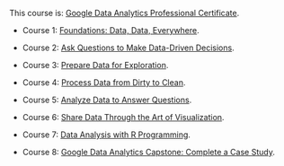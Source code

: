 This course is: [Google Data Analytics Professional Certificate](https://www.coursera.org/professional-certificates/google-data-analytics).

- Course 1: [Foundations: Data, Data, Everywhere](https://www.coursera.org/learn/foundations-data?specialization=google-data-analytics).

- Course 2: [Ask Questions to Make Data-Driven Decisions](https://www.coursera.org/learn/ask-questions-make-decisions?specialization=google-data-analytics).

- Course 3: [Prepare Data for Exploration](https://www.coursera.org/learn/data-preparation?specialization=google-data-analytics).

- Course 4: [Process Data from Dirty to Clean](https://www.coursera.org/learn/process-data?specialization=google-data-analytics).

- Course 5: [Analyze Data to Answer Questions](https://www.coursera.org/learn/analyze-data?specialization=google-data-analytics).

- Course 6: [Share Data Through the Art of Visualization](https://www.coursera.org/learn/visualize-data?specialization=google-data-analytics).

- Course 7: [Data Analysis with R Programming](https://www.coursera.org/learn/data-analysis-r?specialization=google-data-analytics).

- Course 8: [Google Data Analytics Capstone: Complete a Case Study](https://www.coursera.org/learn/google-data-analytics-capstone?specialization=google-data-analytics).
